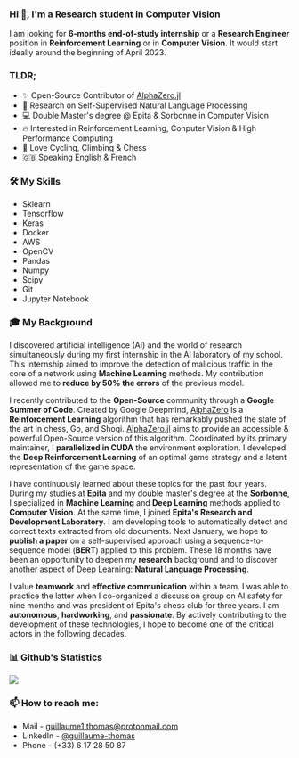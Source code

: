 ### Hi 👋, I'm a Research student in Computer Vision

I am looking for **6-months end-of-study internship** or a **Research Engineer** position in **Reinforcement Learning** or in **Computer Vision**. It would start ideally around the beginning of April 2023.

### TLDR;

- ✨ Open-Source Contributor of [AlphaZero.jl](https://github.com/jonathan-laurent/AlphaZero.jl)
- 🔬 Research on Self-Supervised Natural Language Processing
- 💻 Double Master's degree @ Epita & Sorbonne in Computer Vision
- 🔥 Interested in Reinforcement Learning, Conputer Vision & High Performance Computing
- 🚴 Love Cycling, Climbing & Chess
- 🇬🇧 Speaking English & French

### 🛠️ My Skills
<!---
Add images for them
-->
- Sklearn
- Tensorflow
- Keras
- Docker
- AWS
- OpenCV
- Pandas
- Numpy
- Scipy
- Git
- Jupyter Notebook


### 🎓 My Background

I discovered artificial intelligence (AI) and the world of research simultaneously during my first internship in the AI laboratory of my school. This internship aimed to improve the detection of malicious traffic in the core of a network using **Machine Learning** methods. My contribution allowed me to **reduce by 50% the errors** of the previous model.

I recently contributed to the **Open-Source** community through a **Google Summer of Code**. Created by Google Deepmind, [AlphaZero](https://www.deepmind.com/blog/alphazero-shedding-new-light-on-chess-shogi-and-go) is a **Reinforcement Learning** algorithm that has remarkably pushed the state of the art in chess, Go, and Shogi. [AlphaZero.jl](https://github.com/jonathan-laurent/AlphaZero.jl) aims to provide an accessible & powerful Open-Source version of this algorithm. Coordinated by its primary maintainer, I **parallelized in CUDA** the environment exploration. I developed the **Deep Reinforcement Learning** of an optimal game strategy and a latent representation of the game space.

I have continuously learned about these topics for the past four years. During my studies at **Epita** and my double master's degree at the **Sorbonne**, I specialized in **Machine Learning** and **Deep Learning** methods applied to **Computer Vision**. At the same time, I joined **Epita's Research and Development Laboratory**. I am developing tools to automatically detect and correct texts extracted from old documents. Next January, we hope to **publish a paper** on a self-supervised approach using a sequence-to-sequence model (**BERT**) applied to this problem. These 18 months have been an opportunity to deepen my **research** background and to discover another aspect of Deep Learning: **Natural Language Processing**.


I value **teamwork** and **effective communication** within a team. I was able to practice the latter when I co-organized a discussion group on AI safety for nine months and was president of Epita's chess club for three years. I am **autonomous**, **hardworking**, and **passionate**. By actively contributing to the development of these technologies, I hope to become one of the critical actors in the following decades.


### 📊 Github's Statistics

<img src="https://github-readme-stats.vercel.app/api?username=Whojo&&show_icons=true&title_color=4d70f2&icon_color=4d70f2&text_color=101414&bg_color=fffffff">


### 📫 How to reach me:
- Mail - [guillaume1.thomas@protonmail.com](mailto:guillaume1.thomas@protonmail.com)
- LinkedIn - [@guillaume-thomas](https://www.linkedin.com/in/guillaume-thomas/)
- Phone - (+33) 6 17 28 50 87

